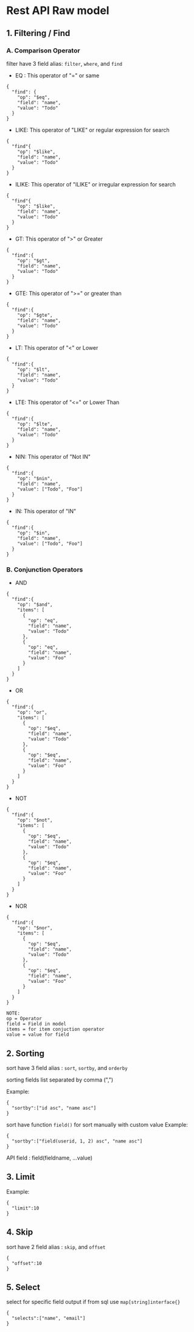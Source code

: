 
# Rest API Raw model

## 1. Filtering / Find

### A. Comparison Operator

filter have 3 field alias: `filter`, `where`, and `find`

- EQ : This operator of "=" or same
```
{
  "find": {
    "op": "$eq",
    "field": "name",
    "value": "Todo"
  }
}
```

<!-- - NOT: This operator of "<>" or "Not" or not same
```
"find":{
  "op": "$not",
  "field": "name",
  "value": "Todo"
}
``` -->

- LIKE: This operator of "LIKE" or regular expression for search
```
{
  "find"{
    "op": "$like",
    "field": "name",
    "value": "Todo"
  } 
}
```

- ILIKE: This operator of "ILIKE" or irregular expression for search
```
{
  "find"{
    "op": "$like",
    "field": "name",
    "value": "Todo"
  } 
}
```

- GT: This operator of ">" or Greater
```
{
  "find":{
    "op": "$gt",
    "field": "name",
    "value": "Todo"
  }
} 
```

- GTE: This operator of ">=" or greater than
```
{
  "find":{
    "op": "$gte",
    "field": "name",
    "value": "Todo"
  } 
}
```

- LT: This operator of "<" or Lower
```
{
  "find":{
    "op": "$lt",
    "field": "name",
    "value": "Todo"
  } 
}
```

- LTE: This operator of "<=" or Lower Than
```
{
  "find":{
    "op": "$lte",
    "field": "name",
    "value": "Todo"
  } 
}
```

- NIN: This operator of "Not IN"
```
{
  "find":{
    "op": "$nin",
    "field": "name",
    "value": ["Todo", "Foo"]
  } 
}
```

- IN: This operator of "IN"
```
{
  "find":{
    "op": "$in",
    "field": "name",
    "value": ["Todo", "Foo"]
  }
}
```

### B. Conjunction Operators

- AND
```
{
  "find":{
    "op": "$and",
    "items": [
      {
        "op": "eq",
        "field": "name",
        "value": "Todo"
      },
      {
        "op": "eq",
        "field": "name",
        "value": "Foo"
      } 
    ]
  }
}
```

- OR
```
{
  "find":{
    "op": "or",
    "items": [
      {
        "op": "$eq",
        "field": "name",
        "value": "Todo"
      },
      {
        "op": "$eq",
        "field": "name",
        "value": "Foo"
      }
    ]
  }
}
```

- NOT
```
{
  "find":{
    "op": "$not",
    "items": [
      {
        "op": "$eq",
        "field": "name",
        "value": "Todo"
      },
      {
        "op": "$eq",
        "field": "name",
        "value": "Foo"
      }
    ]
  }
}
```

- NOR
```
{
  "find":{
    "op": "$nor",
    "items": [
      {
        "op": "$eq",
        "field": "name",
        "value": "Todo"
      },
      {
        "op": "$eq",
        "field": "name",
        "value": "Foo"
      }
    ]
  }
}
```

```
NOTE:
op = Operator
field = Field in model
items = for item conjuction operator
value = value for field
```

## 2. Sorting
sort have 3 field alias : `sort`, `sortby`, and `orderby`

sorting fields list separated by comma (",")

Example:
```
{
  "sortby":["id asc", "name asc"]
}
```

sort have function `field()` for sort manually with custom value
Example:
```
{
  "sortby":["field(userid, 1, 2) asc", "name asc"]
}
```
API field : field(fieldname, ...value)

## 3. Limit

Example:
```
{
  "limit":10
}
```

## 4. Skip
sort have 2 field alias : `skip`, and `offset`
```
{
  "offset":10
}
```

## 5. Select
select for specific field output if from sql use `map[string]interface{}`
```
{
  "selects":["name", "email"]
}
```

